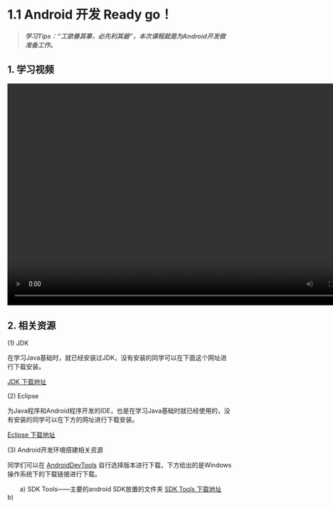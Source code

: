 # 1.1 Android 开发 Ready go！

>##### 学习Tips：“工欲善其事，必先利其器”，本次课程就是为Android开发做准备工作。

## 1. 学习视频

<video src="https://ssl.acfun.tv/block-player-homura.html?salt=166140321#token=ncrev4f6g9yq4cxr;vid=1511472;postMessage=1;autoplay=0;fullscreen=0;from=http://www.acfun.tv;hint=%E5%B0%8F%E8%B4%B4%E5%A3%AB:%E6%89%93%E5%BC%80%E5%8F%B3%E4%BE%A7%E5%BC%B9%E5%B9%95%E5%88%97%E8%A1%A8%E5%90%8E%EF%BC%8C%E5%8F%AF%E4%BB%A5%E5%9C%A8%E5%88%97%E8%A1%A8%E4%B8%8B%E6%96%B9%E5%BC%80%E5%90%AF%E5%90%88%E5%B9%B6%E9%87%8D%E5%A4%8D%E5%BC%B9%E5%B9%95%E3%80%81%E8%BF%9E%E6%92%AD%E6%A8%A1%E5%BC%8F%E7%AD%89%E5%8A%9F%E8%83%BD" width="800" height="498" controls="controls">
</video>

## 2. 相关资源

(1) JDK

在学习Java基础时，就已经安装过JDK，没有安装的同学可以在下面这个网址进行下载安装。

[JDK 下载地址](http://www.oracle.com/technetwork/java/javase/downloads/index-jsp-138363.html)

(2) Eclipse

为Java程序和Android程序开发的IDE，也是在学习Java基础时就已经使用的，没有安装的同学可以在下方的网址进行下载安装。

[Eclipse 下载地址](http://www.eclipse.org/downloads/)

(3) Android开发环境搭建相关资源

同学们可以在 [AndroidDevTools](http://www.androiddevtools.cn/) 自行选择版本进行下载，下方给出的是Windows操作系统下的下载链接进行下载。

　　a) SDK Tools——主要的android SDK放置的文件夹 [SDK Tools 下载地址](http://d0.ananas.chaoxing.com/download/55e94057e4b030b228d9a327?fn=&mt=)
　　
　　b) 